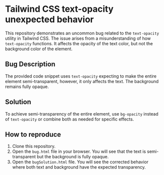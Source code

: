# Tailwind CSS text-opacity unexpected behavior

This repository demonstrates an uncommon bug related to the `text-opacity` utility in Tailwind CSS. The issue arises from a misunderstanding of how `text-opacity` functions. It affects the opacity of the text color, but not the background color of the element.

## Bug Description

The provided code snippet uses `text-opacity` expecting to make the entire element semi-transparent, however, it only affects the text.  The background remains fully opaque.

## Solution

To achieve semi-transparency of the entire element, use `bg-opacity` instead of `text-opacity` or combine both as needed for specific effects.

## How to reproduce

1. Clone this repository.
2. Open the `bug.html` file in your browser. You will see that the text is semi-transparent but the background is fully opaque.
3. Open the `bugSolution.html` file. You will see the corrected behavior where both text and background have the expected transparency.
